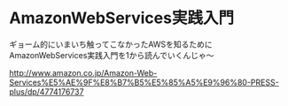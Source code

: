 # AmazonWebServices実践入門
ギョーム的にいまいち触ってこなかったAWSを知るためにAmazonWebServices実践入門を1から読んでいくんじゃ〜

http://www.amazon.co.jp/Amazon-Web-Services%E5%AE%9F%E8%B7%B5%E5%85%A5%E9%96%80-PRESS-plus/dp/4774176737
